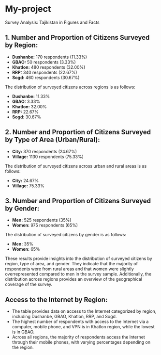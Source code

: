 # My-project
Survey Analysis: Tajikistan in Figures and Facts
## 1. Number and Proportion of Citizens Surveyed by Region:

- **Dushanbe:** 170 respondents (11.33%)
- **GBAO:** 50 respondents (3.33%)
- **Khatlon:** 480 respondents (32.00%)
- **RRP:** 340 respondents (22.67%)
- **Sogd:** 460 respondents (30.67%)

The distribution of surveyed citizens across regions is as follows:

- **Dushanbe:** 11.33%
- **GBAO:** 3.33%
- **Khatlon:** 32.00%
- **RRP:** 22.67%
- **Sogd:** 30.67%

## 2. Number and Proportion of Citizens Surveyed by Type of Area (Urban/Rural):

- **City:** 370 respondents (24.67%)
- **Village:** 1130 respondents (75.33%)

The distribution of surveyed citizens across urban and rural areas is as follows:

- **City:** 24.67%
- **Village:** 75.33%

## 3. Number and Proportion of Citizens Surveyed by Gender:

- **Men:** 525 respondents (35%)
- **Women:** 975 respondents (65%)

The distribution of surveyed citizens by gender is as follows:

- **Men:** 35%
- **Women:** 65%

These results provide insights into the distribution of surveyed citizens by region, type of area, and gender. They indicate that the majority of respondents were from rural areas and that women were slightly overrepresented compared to men in the survey sample. Additionally, the distribution across regions provides an overview of the geographical coverage of the survey.

## Access to the Internet by Region:

- The table provides data on access to the Internet categorized by region, including Dushanbe, GBAO, Khatlon, RRP, and Sogd.
- The highest number of respondents with access to the Internet via a computer, mobile phone, and VPN is in Khatlon region, while the lowest is in GBAO.
- Across all regions, the majority of respondents access the Internet through their mobile phones, with varying percentages depending on the region.
